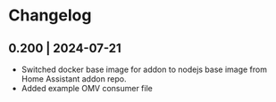 # Changelog

## 0.200 | 2024-07-21

 * Switched docker base image for addon to nodejs base image from Home Assistant addon repo.
 * Added example OMV consumer file